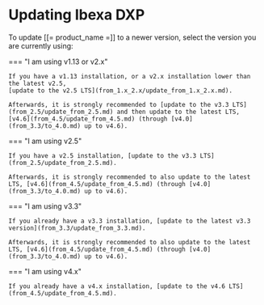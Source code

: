 # Updating Ibexa DXP

To update [[= product_name =]] to a newer version, select the version you are currently using:

=== "I am using v1.13 or v2.x"

    If you have a v1.13 installation, or a v2.x installation lower than the latest v2.5,
    [update to the v2.5 LTS](from_1.x_2.x/update_from_1.x_2.x.md).

    Afterwards, it is strongly recommended to [update to the v3.3 LTS](from_2.5/update_from_2.5.md) and then update to the latest LTS, [v4.6](from_4.5/update_from_4.5.md) (through [v4.0](from_3.3/to_4.0.md) up to v4.6).

=== "I am using v2.5"

    If you have a v2.5 installation, [update to the v3.3 LTS](from_2.5/update_from_2.5.md).

    Afterwards, it is strongly recommended to also update to the latest LTS, [v4.6](from_4.5/update_from_4.5.md) (through [v4.0](from_3.3/to_4.0.md) up to v4.6).

=== "I am using v3.3"

    If you already have a v3.3 installation, [update to the latest v3.3 version](from_3.3/update_from_3.3.md).

    Afterwards, it is strongly recommended to also update to the latest LTS, [v4.6](from_4.5/update_from_4.5.md) (through [v4.0](from_3.3/to_4.0.md) up to v4.6).

=== "I am using v4.x"

    If you already have a v4.x installation, [update to the v4.6 LTS](from_4.5/update_from_4.5.md).
